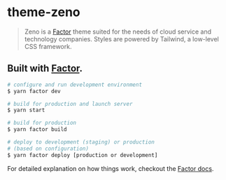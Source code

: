 # theme-zeno

> Zeno is a [Factor](https://factor.dev/) theme suited for the needs of cloud service and technology companies. Styles are powered by Tailwind, a low-level CSS framework.

## Built with [Factor](https://factor.dev).

``` bash
# configure and run development environment
$ yarn factor dev

# build for production and launch server
$ yarn start

# build for production
$ yarn factor build

# deploy to development (staging) or production 
# (based on configuration)
$ yarn factor deploy [production or development]

```

For detailed explanation on how things work, checkout the [Factor docs](https://factor.dev).
